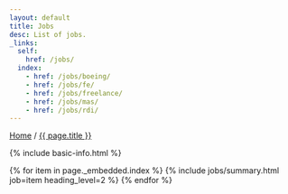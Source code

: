 ```yaml
---
layout: default
title: Jobs
desc: List of jobs.
_links:
  self:
    href: /jobs/
  index:
    - href: /jobs/boeing/
    - href: /jobs/fe/
    - href: /jobs/freelance/
    - href: /jobs/mas/
    - href: /jobs/rdi/
---
```


<nav>
  <a href="{{ site.url }}">Home</a> /
  <a href="{{ page.url }}">{{ page.title }}</a>
</nav>

{% include basic-info.html %}

{% for item in page._embedded.index %}
{% include jobs/summary.html job=item heading_level=2 %}
{% endfor %}
